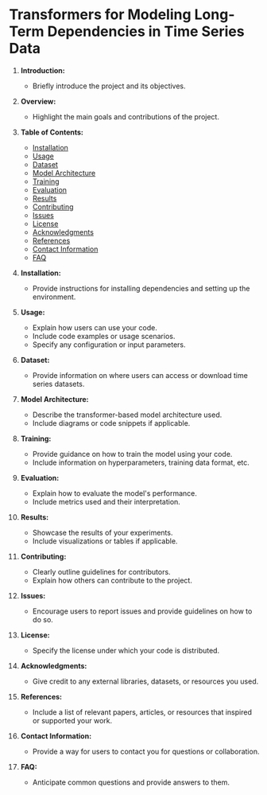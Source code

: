 # Transformers for Modeling Long-Term Dependencies in Time Series Data

1. **Introduction:**
   - Briefly introduce the project and its objectives.

2. **Overview:**
   - Highlight the main goals and contributions of the project.

3. **Table of Contents:**
   - [Installation](#installation)
   - [Usage](#usage)
   - [Dataset](#dataset)
   - [Model Architecture](#model-architecture)
   - [Training](#training)
   - [Evaluation](#evaluation)
   - [Results](#results)
   - [Contributing](#contributing)
   - [Issues](#issues)
   - [License](#license)
   - [Acknowledgments](#acknowledgments)
   - [References](#references)
   - [Contact Information](#contact-information)
   - [FAQ](#faq)

4. **Installation:**
   - Provide instructions for installing dependencies and setting up the environment.

5. **Usage:**
   - Explain how users can use your code.
   - Include code examples or usage scenarios.
   - Specify any configuration or input parameters.

6. **Dataset:**
   - Provide information on where users can access or download time series datasets.

7. **Model Architecture:**
   - Describe the transformer-based model architecture used.
   - Include diagrams or code snippets if applicable.

8. **Training:**
   - Provide guidance on how to train the model using your code.
   - Include information on hyperparameters, training data format, etc.

9. **Evaluation:**
   - Explain how to evaluate the model's performance.
   - Include metrics used and their interpretation.

10. **Results:**
    - Showcase the results of your experiments.
    - Include visualizations or tables if applicable.

11. **Contributing:**
    - Clearly outline guidelines for contributors.
    - Explain how others can contribute to the project.

12. **Issues:**
    - Encourage users to report issues and provide guidelines on how to do so.

13. **License:**
    - Specify the license under which your code is distributed.

14. **Acknowledgments:**
    - Give credit to any external libraries, datasets, or resources you used.

15. **References:**
    - Include a list of relevant papers, articles, or resources that inspired or supported your work.

16. **Contact Information:**
    - Provide a way for users to contact you for questions or collaboration.

17. **FAQ:**
    - Anticipate common questions and provide answers to them.

